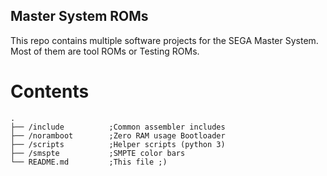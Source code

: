 Master System ROMs
------------------

This repo contains multiple software projects for the SEGA Master
System. Most of them are tool ROMs or Testing ROMs.

Contents
========

    .
    ├── /include          ;Common assembler includes
    ├── /noramboot        ;Zero RAM usage Bootloader
    ├── /scripts          ;Helper scripts (python 3)
    ├── /smspte           ;SMPTE color bars
    └── README.md         ;This file ;)
